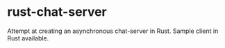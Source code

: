 # rust-chat-server
Attempt at creating an asynchronous chat-server in Rust.
Sample client in Rust available.
